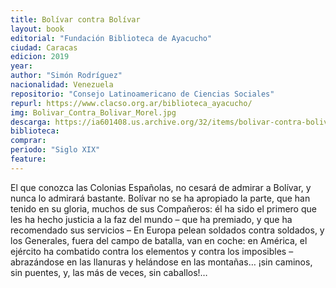 ```yaml
---
title: Bolívar contra Bolívar
layout: book
editorial: "Fundación Biblioteca de Ayacucho"
ciudad: Caracas
edicion: 2019
year: 
author: "Simón Rodríguez"
nacionalidad: Venezuela
repositorio: "Consejo Latinoamericano de Ciencias Sociales"
repurl: https://www.clacso.org.ar/biblioteca_ayacucho/
img: Bolivar_Contra_Bolivar_Morel.jpg
descarga: https://ia601408.us.archive.org/32/items/bolivar-contra-bolivar/Bolivar_Contra_Bolivar.pdf
biblioteca: 
comprar: 
periodo: "Siglo XIX"
feature: 
---
```

 

El que conozca las Colonias Españolas, no cesará de admirar a Bolívar, y nunca lo admirará bastante. Bolívar no se ha apropiado la parte, que han tenido en su gloria, muchos de sus Compañeros: él ha sido el primero que les ha hecho justicia a la faz del mundo – que ha premiado, y que ha recomendado sus servicios – En Europa pelean soldados contra soldados, y los Generales, fuera del campo de batalla, van en coche: en América, el ejército ha combatido contra los elementos y contra los imposibles – abrazándose en las llanuras y helándose en las montañas… ¡sin caminos, sin puentes, y, las más de veces, sin caballos!…
